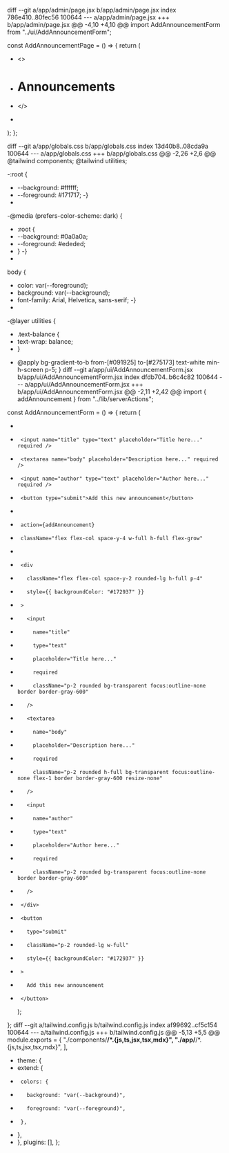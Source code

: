 diff --git a/app/admin/page.jsx b/app/admin/page.jsx
index 786e410..80fec56 100644
--- a/app/admin/page.jsx
+++ b/app/admin/page.jsx
@@ -4,10 +4,10 @@ import AddAnnouncementForm from "../ui/AddAnnouncementForm";
 
 const AddAnnouncementPage = () => {
   return (
-    <>
+    <div className="flex flex-col">
       <h1>Announcements</h1>
       <AddAnnouncementForm />
-    </>
+    </div>
   );
 };
 
diff --git a/app/globals.css b/app/globals.css
index 13d40b8..08cda9a 100644
--- a/app/globals.css
+++ b/app/globals.css
@@ -2,26 +2,6 @@
 @tailwind components;
 @tailwind utilities;
 
-:root {
-  --background: #ffffff;
-  --foreground: #171717;
-}
-
-@media (prefers-color-scheme: dark) {
-  :root {
-    --background: #0a0a0a;
-    --foreground: #ededed;
-  }
-}
-
 body {
-  color: var(--foreground);
-  background: var(--background);
-  font-family: Arial, Helvetica, sans-serif;
-}
-
-@layer utilities {
-  .text-balance {
-    text-wrap: balance;
-  }
+  @apply bg-gradient-to-b from-[#091925] to-[#275173] text-white min-h-screen p-5;
 }
diff --git a/app/ui/AddAnnouncementForm.jsx b/app/ui/AddAnnouncementForm.jsx
index dfdb704..b6c4c82 100644
--- a/app/ui/AddAnnouncementForm.jsx
+++ b/app/ui/AddAnnouncementForm.jsx
@@ -2,11 +2,42 @@ import { addAnnouncement } from "../lib/serverActions";
 
 const AddAnnouncementForm = () => {
   return (
-    <form action={addAnnouncement}>
-      <input name="title" type="text" placeholder="Title here..." required />
-      <textarea name="body" placeholder="Description here..." required />
-      <input name="author" type="text" placeholder="Author here..." required />
-      <button type="submit">Add this new announcement</button>
+    <form
+      action={addAnnouncement}
+      className="flex flex-col space-y-4 w-full h-full flex-grow"
+    >
+      <div
+        className="flex flex-col space-y-2 rounded-lg h-full p-4"
+        style={{ backgroundColor: "#172937" }}
+      >
+        <input
+          name="title"
+          type="text"
+          placeholder="Title here..."
+          required
+          className="p-2 rounded bg-transparent focus:outline-none border border-gray-600"
+        />
+        <textarea
+          name="body"
+          placeholder="Description here..."
+          required
+          className="p-2 rounded h-full bg-transparent focus:outline-none flex-1 border border-gray-600 resize-none"
+        />
+        <input
+          name="author"
+          type="text"
+          placeholder="Author here..."
+          required
+          className="p-2 rounded bg-transparent focus:outline-none border border-gray-600"
+        />
+      </div>
+      <button
+        type="submit"
+        className="p-2 rounded-lg w-full"
+        style={{ backgroundColor: "#172937" }}
+      >
+        Add this new announcement
+      </button>
     </form>
   );
 };
diff --git a/tailwind.config.js b/tailwind.config.js
index af99692..cf5c154 100644
--- a/tailwind.config.js
+++ b/tailwind.config.js
@@ -5,13 +5,5 @@ module.exports = {
     "./components/**/*.{js,ts,jsx,tsx,mdx}",
     "./app/**/*.{js,ts,jsx,tsx,mdx}",
   ],
-  theme: {
-    extend: {
-      colors: {
-        background: "var(--background)",
-        foreground: "var(--foreground)",
-      },
-    },
-  },
   plugins: [],
 };
